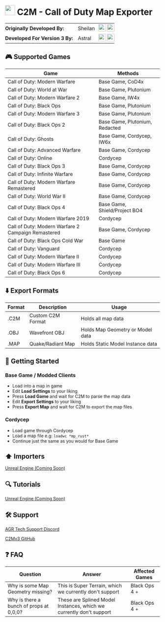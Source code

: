 # <img src="images/c2m.ico" width="32" height="32" /> C2M - Call of Duty Map Exporter

<table style="border-collapse:collapse;border:0;margin:0;padding:0;">
  <tr>
    <td style="padding:2px 16px 2px 0;white-space:nowrap;"><b>Originally Developed By:</b></td>
    <td style="padding:2px 12px 2px 0;">Sheilan</td>
    <td style="padding:2px 0;">
      <a href="https://github.com/sheilan102"><img src="/images/github.ico" width="24" height="24"></a>
      <a href="http://paypal.me/ksheilan"><img src="/images/paypal.ico" width="24" height="24"></a>
    </td>
  </tr>
  <tr>
    <td style="padding:2px 16px 2px 0;white-space:nowrap;"><b>Developed For Version 3 By:</b></td>
    <td style="padding:2px 12px 2px 0;">Astral</td>
    <td style="padding:2px 0;">
      <a href="https://github.com/o-Astral-o"><img src="/images/github.ico" width="24" height="24"></a>
      <a href="https://paypal.me/astralmodz"><img src="/images/paypal.ico" width="24" height="24"></a>
    </td>
  </tr>
</table>

## 🎮 Supported Games

| Game                                                | Methods                        |
|-----------------------------------------------------|--------------------------------|
| Call of Duty: Modern Warfare                        | Base Game, CoD4x               |
| Call of Duty: World at War                          | Base Game, Plutonium           |
| Call of Duty: Modern Warfare 2                      | Base Game, IW4x                |
| Call of Duty: Black Ops                             | Base Game, Plutonium           |
| Call of Duty: Modern Warfare 3                      | Base Game, Plutonium           |
| Call of Duty: Black Ops 2                           | Base Game, Plutonium, Redacted |
| Call of Duty: Ghosts                                | Base Game, Cordycep, IW6x      |
| Call of Duty: Advanced Warfare                      | Base Game, Cordycep            |
| Call of Duty: Online                                | Cordycep                       |
| Call of Duty: Black Ops 3                           | Base Game, Cordycep            |
| Call of Duty: Infinite Warfare                      | Base Game, Cordycep            |
| Call of Duty: Modern Warfare Remastered             | Base Game, Cordycep            |
| Call of Duty: World War II                          | Base Game, Cordycep            |
| Call of Duty: Black Ops 4                           | Base Game, Shield/Project BO4  |
| Call of Duty: Modern Warfare 2019                   | Cordycep                       |
| Call of Duty: Modern Warfare 2 Campaign Remastered  | Base Game, Cordycep            |
| Call of Duty: Black Ops Cold War                    | Base Game                      |
| Call of Duty: Vanguard                              | Cordycep                       |
| Call of Duty: Modern Warfare II                     | Cordycep                       |
| Call of Duty: Modern Warfare III                    | Cordycep                       |
| Call of Duty: Black Ops 6                           | Cordycep                       |

## ⬇️ Export Formats

| Format  | Description       | Usage                            |
|---------|-------------------|----------------------------------|
| .C2M    | Custom C2M Format | Holds all map data               |
| .OBJ    | Wavefront OBJ     | Holds Map Geometry or Model data |
| .MAP    | Quake/Radiant Map | Holds Static Model Instance data |

## 🎯 Getting Started
### Base Game / Modded Clients
- Load into a map in game
- Edit **Load Settings** to your liking
- Press **Load Game** and wait for C2M to parse the map data
- Edit **Export Settings** to your liking
- Press **Export Map** and wait for C2M to export the map files
### Cordycep
- Load game through Cordycep
- Load a map file e.g: `loadwc *mp_rust*`
- Continue just the same as you would for Base Game

## ⬆️ Importers
[Unreal Engine (Coming Soon)](https://github.com/o-Astral-o)

## 🔍 Tutorials
[Unreal Engine (Coming Soon)](https://www.youtube.com/@Astral_CG)

## 🛠️ Support
[AGR Tech Support Discord](http://discord.c2mproject.com)

[C2Mv3 GitHub](https://github.com/o-Astral-o/C2Mv3/releases)

## ❓ FAQ
| Question                                        | Answer                                                                | Affected Games                      |
|-------------------------------------------------|-----------------------------------------------------------------------|-------------------------------------|
| Why is some Map Geometry missing?               | This is Super Terrain, which we currently don't support               | Black Ops 4 +                       |
| Why is there a bunch of props at 0,0,0?         | These are Splined Model Instances, which we currently don't support   | Black Ops 4 +                       |
